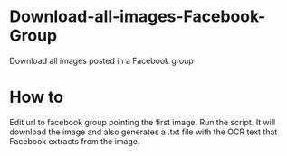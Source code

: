 # Download-all-images-Facebook-Group
Download all images posted in a Facebook group

# How to 
Edit url to facebook group pointing the first image.
Run the script.
It will download the image and also generates a .txt file with the OCR text that Facebook extracts from the image.
